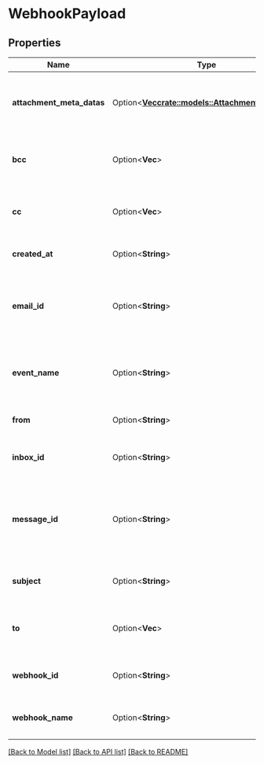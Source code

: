 # WebhookPayload

## Properties

Name | Type | Description | Notes
------------ | ------------- | ------------- | -------------
**attachment_meta_datas** | Option<[**Vec<crate::models::AttachmentMetaData>**](AttachmentMetaData)> | List of attachment meta data objects if attachments present | [optional]
**bcc** | Option<**Vec<String>**> | List of `BCC` recipients email was addressed to | [optional]
**cc** | Option<**Vec<String>**> | List of `CC` recipients email was addressed to | [optional]
**created_at** | Option<**String**> | Date time of event creation | [optional]
**email_id** | Option<**String**> | ID of the email that was received. Use this ID for fetching the email | [optional]
**event_name** | Option<**String**> | Name of the event type webhook is being triggered for | [optional]
**from** | Option<**String**> | Who the email was sent from | [optional]
**inbox_id** | Option<**String**> | Id of the inbox that receive an email | [optional]
**message_id** | Option<**String**> | Idempotent message ID. Store this ID locally or in a database to prevent message duplication. | [optional]
**subject** | Option<**String**> | The subject line of the email message | [optional]
**to** | Option<**Vec<String>**> | List of `To` recipients email was addressed to | [optional]
**webhook_id** | Option<**String**> | ID of webhook entity being triggered | [optional]
**webhook_name** | Option<**String**> | Name of the webhook being triggered | [optional]

[[Back to Model list]](../README#documentation-for-models) [[Back to API list]](../README#documentation-for-api-endpoints) [[Back to README]](../README)


